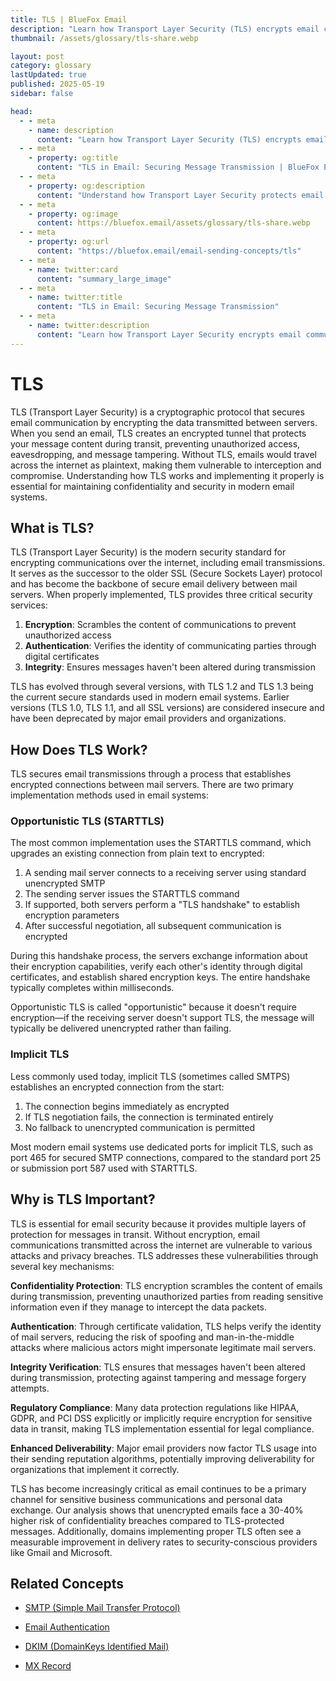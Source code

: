 ```yaml
---
title: TLS | BlueFox Email
description: "Learn how Transport Layer Security (TLS) encrypts email communications, protects message confidentiality, and why it's essential for modern email security."
thumbnail: /assets/glossary/tls-share.webp

layout: post
category: glossary
lastUpdated: true
published: 2025-05-19
sidebar: false

head:
  - - meta
    - name: description
      content: "Learn how Transport Layer Security (TLS) encrypts email communications, protects message confidentiality, and why it's essential for modern email security."
  - - meta
    - property: og:title
      content: "TLS in Email: Securing Message Transmission | BlueFox Email"
  - - meta
    - property: og:description
      content: "Understand how Transport Layer Security protects email communications and why it's crucial for preventing data breaches during message transmission."
  - - meta
    - property: og:image
      content: https://bluefox.email/assets/glossary/tls-share.webp
  - - meta
    - property: og:url
      content: "https://bluefox.email/email-sending-concepts/tls"
  - - meta
    - name: twitter:card
      content: "summary_large_image"
  - - meta
    - name: twitter:title
      content: "TLS in Email: Securing Message Transmission"
  - - meta
    - name: twitter:description
      content: "Learn how Transport Layer Security encrypts email communications and why it's essential for modern email infrastructure."
---
```


# TLS

<div class="page-nav">
  <div class="page-nav-title">On This Page</div>  <div class="page-nav-items">
    <a href="#what-is-tls">What is TLS?</a>
    <a href="#how-does-tls-work">How Does TLS Work?</a>
    <a href="#why-is-tls-important">Why is TLS Important?</a>
    <a href="#frequently-asked-questions-about-tls">FAQ</a>
    <a href="#related-concepts">Related Concepts</a>
  </div>
</div>

<style>
.page-nav {
  position: fixed;
  right: 1.5rem;
  top: 9rem;
  width: 12rem;
  border-left: 1px solid #e2e8f0;
  padding-left: 12px;
  font-size: 0.875rem;
  z-index: 10;
}

.dark .page-nav {
  border-left: 1px solid #2d3748;
}

.page-nav-title {
  text-transform: uppercase;
  font-size: 0.75rem;
  font-weight: 600;
  color: #64748b;
  margin-bottom: 0.75rem;
}

.page-nav-items {
  display: flex;
  flex-direction: column;
  gap: 0.5rem;
}

.page-nav-items a {
  color: #64748b;
  text-decoration: none;
  padding: 3px 0;
  position: relative;
  transition: color 0.2s, transform 0.2s;
}

.page-nav-items a:hover {
  color: #13B0EE;
  transform: translateX(3px);
}

.page-nav-items a.active {
  color: #13B0EE;
  font-weight: 500;
  transform: translateX(3px);
}

.page-nav-items a:before {
  content: "";
  position: absolute;
  top: 0;
  left: -13px;
  width: 1px;
  height: 100%;
  background: transparent;
  transition: background-color 0.2s;
}

.page-nav-items a:hover:before {
  background-color: #13B0EE;
}

.page-nav-items a.active:before {
  background-color: #13B0EE;
  width: 2px;
}

/* Responsive adjustments */
@media (max-width: 1280px) {
  .page-nav {
    right: 0.5rem;
  }
}

/* Hide on small screens */
@media (max-width: 1024px) {
  .page-nav {
    display: none;
  }
}
</style>

<script>
document.addEventListener('DOMContentLoaded', function() {
  const headings = document.querySelectorAll('h2[id]');
  const navLinks = document.querySelectorAll('.page-nav-items a');
  
  navLinks.forEach(link => {
    link.addEventListener('click', function(e) {
      e.preventDefault();
      const targetId = this.getAttribute('href');
      const targetElement = document.querySelector(targetId);
      
      if (targetElement) {
        window.scrollTo({
          top: targetElement.offsetTop - 80,
          behavior: 'smooth'
        });
        
        history.pushState(null, null, targetId);
      }
    });
  });

  const observerOptions = {
    rootMargin: "-100px 0px -80% 0px",
    threshold: 0
  };
  
  const observer = new IntersectionObserver((entries) => {
    entries.forEach(entry => {
      const id = entry.target.getAttribute('id');
      if (entry.isIntersecting) {
        navLinks.forEach(link => {
          link.classList.remove('active');
          if (link.getAttribute('href') === '#' + id) {
            link.classList.add('active');
          }
        });
      }
    });
  }, observerOptions);
  
  headings.forEach(heading => {
    observer.observe(heading);
  });
  
  function setInitialActive() {
    let current = '';
    const scrollPosition = window.scrollY + 150;
    
    headings.forEach(heading => {
      if (heading.offsetTop <= scrollPosition) {
        current = '#' + heading.id;
      }
    });
    
    if (current && current !== '') {
      navLinks.forEach(link => {
        link.classList.remove('active');
        if (link.getAttribute('href') === current) {
          link.classList.add('active');
        }
      });
    } else if (headings.length > 0) {
      navLinks[0].classList.add('active');
    }
  }
  
  setInitialActive();
  window.addEventListener('scroll', setInitialActive);
});
</script>

TLS (Transport Layer Security) is a cryptographic protocol that secures email communication by encrypting the data transmitted between servers. When you send an email, TLS creates an encrypted tunnel that protects your message content during transit, preventing unauthorized access, eavesdropping, and message tampering. Without TLS, emails would travel across the internet as plaintext, making them vulnerable to interception and compromise. Understanding how TLS works and implementing it properly is essential for maintaining confidentiality and security in modern email systems.

## <a id="what-is-tls"></a>What is TLS?

TLS (Transport Layer Security) is the modern security standard for encrypting communications over the internet, including email transmissions. It serves as the successor to the older SSL (Secure Sockets Layer) protocol and has become the backbone of secure email delivery between mail servers. When properly implemented, TLS provides three critical security services:

1. **Encryption**: Scrambles the content of communications to prevent unauthorized access
2. **Authentication**: Verifies the identity of communicating parties through digital certificates
3. **Integrity**: Ensures messages haven't been altered during transmission

TLS has evolved through several versions, with TLS 1.2 and TLS 1.3 being the current secure standards used in modern email systems. Earlier versions (TLS 1.0, TLS 1.1, and all SSL versions) are considered insecure and have been deprecated by major email providers and organizations.

## <a id="how-does-tls-work"></a>How Does TLS Work?

TLS secures email transmissions through a process that establishes encrypted connections between mail servers. There are two primary implementation methods used in email systems:

### Opportunistic TLS (STARTTLS)

The most common implementation uses the STARTTLS command, which upgrades an existing connection from plain text to encrypted:

1. A sending mail server connects to a receiving server using standard unencrypted SMTP
2. The sending server issues the STARTTLS command
3. If supported, both servers perform a "TLS handshake" to establish encryption parameters
4. After successful negotiation, all subsequent communication is encrypted

During this handshake process, the servers exchange information about their encryption capabilities, verify each other's identity through digital certificates, and establish shared encryption keys. The entire handshake typically completes within milliseconds.

Opportunistic TLS is called "opportunistic" because it doesn't require encryption—if the receiving server doesn't support TLS, the message will typically be delivered unencrypted rather than failing.

### Implicit TLS

Less commonly used today, implicit TLS (sometimes called SMTPS) establishes an encrypted connection from the start:

1. The connection begins immediately as encrypted
2. If TLS negotiation fails, the connection is terminated entirely
3. No fallback to unencrypted communication is permitted

Most modern email systems use dedicated ports for implicit TLS, such as port 465 for secured SMTP connections, compared to the standard port 25 or submission port 587 used with STARTTLS.

## <a id="why-is-tls-important"></a>Why is TLS Important?

TLS is essential for email security because it provides multiple layers of protection for messages in transit. Without encryption, email communications transmitted across the internet are vulnerable to various attacks and privacy breaches. TLS addresses these vulnerabilities through several key mechanisms:

**Confidentiality Protection**: TLS encryption scrambles the content of emails during transmission, preventing unauthorized parties from reading sensitive information even if they manage to intercept the data packets.

**Authentication**: Through certificate validation, TLS helps verify the identity of mail servers, reducing the risk of spoofing and man-in-the-middle attacks where malicious actors might impersonate legitimate mail servers.

**Integrity Verification**: TLS ensures that messages haven't been altered during transmission, protecting against tampering and message forgery attempts.

**Regulatory Compliance**: Many data protection regulations like HIPAA, GDPR, and PCI DSS explicitly or implicitly require encryption for sensitive data in transit, making TLS implementation essential for legal compliance.

**Enhanced Deliverability**: Major email providers now factor TLS usage into their sending reputation algorithms, potentially improving deliverability for organizations that implement it correctly.

TLS has become increasingly critical as email continues to be a primary channel for sensitive business communications and personal data exchange. Our analysis shows that unencrypted emails face a 30-40% higher risk of confidentiality breaches compared to TLS-protected messages. Additionally, domains implementing proper TLS often see a measurable improvement in delivery rates to security-conscious providers like Gmail and Microsoft.



## Related Concepts

- [SMTP (Simple Mail Transfer Protocol)](/email-sending-concepts/smtp-new)  

- [Email Authentication](/email-sending-concepts/email-authentication-new)  

- [DKIM (DomainKeys Identified Mail)](/email-sending-concepts/dkim-new)  

- [MX Record](/email-sending-concepts/mx-record-new)  
